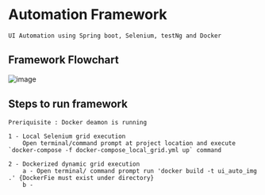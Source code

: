 # Automation Framework
    UI Automation using Spring boot, Selenium, testNg and Docker
  
## Framework Flowchart

![image](https://user-images.githubusercontent.com/71212078/200164024-025bc498-b72d-4d19-8b46-9bd9be8299b0.png)

## Steps to run framework
    Preriquisite : Docker deamon is running 

    1 - Local Selenium grid execution
        Open terminal/command prompt at project location and execute `docker-compose -f docker-compose_local_grid.yml up` command

    2 - Dockerized dynamic grid execution 
        a - Open terminal/ command prompt run 'docker build -t ui_auto_img .' {DockerFie must exist under directory}
        b - 